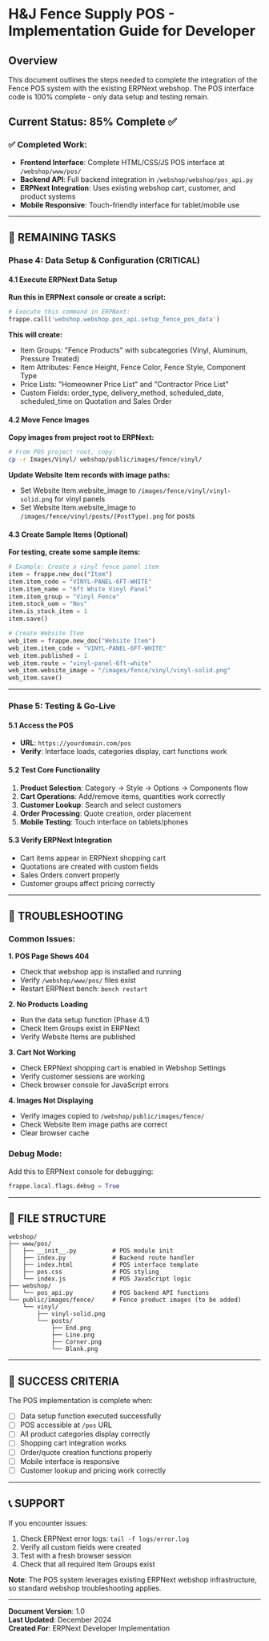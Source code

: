 # H&J Fence Supply POS - Implementation Guide for Developer

## Overview
This document outlines the steps needed to complete the integration of the Fence POS system with the existing ERPNext webshop. The POS interface code is 100% complete - only data setup and testing remain.

## Current Status: 85% Complete ✅

### ✅ Completed Work:
- **Frontend Interface**: Complete HTML/CSS/JS POS interface at `/webshop/www/pos/`
- **Backend API**: Full backend integration in `/webshop/webshop/pos_api.py`
- **ERPNext Integration**: Uses existing webshop cart, customer, and product systems
- **Mobile Responsive**: Touch-friendly interface for tablet/mobile use

---

## 🔄 REMAINING TASKS

### Phase 4: Data Setup & Configuration (CRITICAL)

#### 4.1 Execute ERPNext Data Setup
**Run this in ERPNext console or create a script:**

```python
# Execute this command in ERPNext:
frappe.call('webshop.webshop.pos_api.setup_fence_pos_data')
```

**This will create:**
- Item Groups: "Fence Products" with subcategories (Vinyl, Aluminum, Pressure Treated)
- Item Attributes: Fence Height, Fence Color, Fence Style, Component Type
- Price Lists: "Homeowner Price List" and "Contractor Price List"
- Custom Fields: order_type, delivery_method, scheduled_date, scheduled_time on Quotation and Sales Order

#### 4.2 Move Fence Images
**Copy images from project root to ERPNext:**

```bash
# From POS project root, copy:
cp -r Images/Vinyl/ webshop/public/images/fence/vinyl/
```

**Update Website Item records with image paths:**
- Set Website Item.website_image to `/images/fence/vinyl/vinyl-solid.png` for vinyl panels
- Set Website Item.website_image to `/images/fence/vinyl/posts/[PostType].png` for posts

#### 4.3 Create Sample Items (Optional)
**For testing, create some sample items:**

```python
# Example: Create a vinyl fence panel item
item = frappe.new_doc("Item")
item.item_code = "VINYL-PANEL-6FT-WHITE"
item.item_name = "6ft White Vinyl Panel"
item.item_group = "Vinyl Fence"
item.stock_uom = "Nos"
item.is_stock_item = 1
item.save()

# Create Website Item
web_item = frappe.new_doc("Website Item")
web_item.item_code = "VINYL-PANEL-6FT-WHITE"
web_item.published = 1
web_item.route = "vinyl-panel-6ft-white"
web_item.website_image = "/images/fence/vinyl/vinyl-solid.png"
web_item.save()
```

---

### Phase 5: Testing & Go-Live

#### 5.1 Access the POS
- **URL**: `https://yourdomain.com/pos`
- **Verify**: Interface loads, categories display, cart functions work

#### 5.2 Test Core Functionality
1. **Product Selection**: Category → Style → Options → Components flow
2. **Cart Operations**: Add/remove items, quantities work correctly
3. **Customer Lookup**: Search and select customers
4. **Order Processing**: Quote creation, order placement
5. **Mobile Testing**: Touch interface on tablets/phones

#### 5.3 Verify ERPNext Integration
- Cart items appear in ERPNext shopping cart
- Quotations are created with custom fields
- Sales Orders convert properly
- Customer groups affect pricing correctly

---

## 🔧 TROUBLESHOOTING

### Common Issues:

**1. POS Page Shows 404**
- Check that webshop app is installed and running
- Verify `/webshop/www/pos/` files exist
- Restart ERPNext bench: `bench restart`

**2. No Products Loading**
- Run the data setup function (Phase 4.1)
- Check Item Groups exist in ERPNext
- Verify Website Items are published

**3. Cart Not Working**
- Check ERPNext shopping cart is enabled in Webshop Settings
- Verify customer sessions are working
- Check browser console for JavaScript errors

**4. Images Not Displaying**
- Verify images copied to `/webshop/public/images/fence/`
- Check Website Item image paths are correct
- Clear browser cache

### Debug Mode:
Add this to ERPNext console for debugging:
```python
frappe.local.flags.debug = True
```

---

## 📁 FILE STRUCTURE

```
webshop/
├── www/pos/
│   ├── __init__.py          # POS module init
│   ├── index.py             # Backend route handler
│   ├── index.html           # POS interface template
│   ├── pos.css              # POS styling
│   └── index.js             # POS JavaScript logic
├── webshop/
│   └── pos_api.py           # POS backend API functions
└── public/images/fence/     # Fence product images (to be added)
    └── vinyl/
        ├── vinyl-solid.png
        └── posts/
            ├── End.png
            ├── Line.png
            ├── Corner.png
            └── Blank.png
```

---

## 🎯 SUCCESS CRITERIA

The POS implementation is complete when:
- [ ] Data setup function executed successfully
- [ ] POS accessible at `/pos` URL
- [ ] All product categories display correctly
- [ ] Shopping cart integration works
- [ ] Order/quote creation functions properly
- [ ] Mobile interface is responsive
- [ ] Customer lookup and pricing work correctly

---

## 📞 SUPPORT

If you encounter issues:
1. Check ERPNext error logs: `tail -f logs/error.log`
2. Verify all custom fields were created
3. Test with a fresh browser session
4. Check that all required Item Groups exist

**Note**: The POS system leverages existing ERPNext webshop infrastructure, so standard webshop troubleshooting applies.

---

**Document Version**: 1.0  
**Last Updated**: December 2024  
**Created For**: ERPNext Developer Implementation 